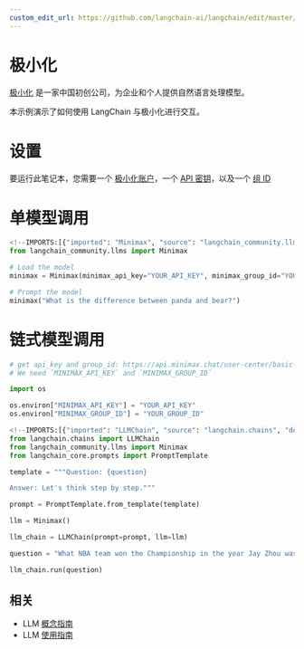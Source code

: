 ```yaml
---
custom_edit_url: https://github.com/langchain-ai/langchain/edit/master/docs/docs/integrations/llms/minimax.ipynb
---
```

# 极小化

[极小化](https://api.minimax.chat) 是一家中国初创公司，为企业和个人提供自然语言处理模型。

本示例演示了如何使用 LangChain 与极小化进行交互。

# 设置

要运行此笔记本，您需要一个 [极小化账户](https://api.minimax.chat)，一个 [API 密钥](https://api.minimax.chat/user-center/basic-information/interface-key)，以及一个 [组 ID](https://api.minimax.chat/user-center/basic-information)

# 单模型调用


```python
<!--IMPORTS:[{"imported": "Minimax", "source": "langchain_community.llms", "docs": "https://python.langchain.com/api_reference/community/llms/langchain_community.llms.minimax.Minimax.html", "title": "Minimax"}]-->
from langchain_community.llms import Minimax
```


```python
# Load the model
minimax = Minimax(minimax_api_key="YOUR_API_KEY", minimax_group_id="YOUR_GROUP_ID")
```


```python
# Prompt the model
minimax("What is the difference between panda and bear?")
```

# 链式模型调用


```python
# get api_key and group_id: https://api.minimax.chat/user-center/basic-information
# We need `MINIMAX_API_KEY` and `MINIMAX_GROUP_ID`

import os

os.environ["MINIMAX_API_KEY"] = "YOUR_API_KEY"
os.environ["MINIMAX_GROUP_ID"] = "YOUR_GROUP_ID"
```


```python
<!--IMPORTS:[{"imported": "LLMChain", "source": "langchain.chains", "docs": "https://python.langchain.com/api_reference/langchain/chains/langchain.chains.llm.LLMChain.html", "title": "Minimax"}, {"imported": "Minimax", "source": "langchain_community.llms", "docs": "https://python.langchain.com/api_reference/community/llms/langchain_community.llms.minimax.Minimax.html", "title": "Minimax"}, {"imported": "PromptTemplate", "source": "langchain_core.prompts", "docs": "https://python.langchain.com/api_reference/core/prompts/langchain_core.prompts.prompt.PromptTemplate.html", "title": "Minimax"}]-->
from langchain.chains import LLMChain
from langchain_community.llms import Minimax
from langchain_core.prompts import PromptTemplate
```


```python
template = """Question: {question}

Answer: Let's think step by step."""

prompt = PromptTemplate.from_template(template)
```


```python
llm = Minimax()
```


```python
llm_chain = LLMChain(prompt=prompt, llm=llm)
```


```python
question = "What NBA team won the Championship in the year Jay Zhou was born?"

llm_chain.run(question)
```


## 相关

- LLM [概念指南](/docs/concepts/#llms)
- LLM [使用指南](/docs/how_to/#llms)
